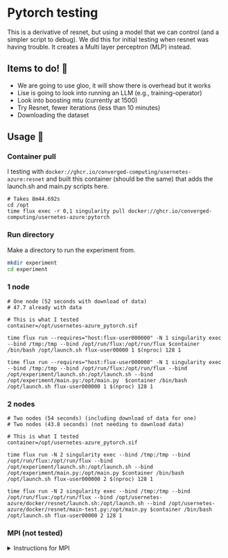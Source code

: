 # Pytorch testing

This is a derivative of resnet, but using a model that we can control (and a simpler script to debug). We did this for initial testing when resnet was having trouble. It creates a Multi layer perceptron (MLP) instead.

## Items to do! 📝

- We are going to use gloo, it will show there is overhead but it works
- Lise is going to look into running an LLM (e.g., training-operator)
- Look into boosting mtu (currently at 1500)
- Try Resnet, fewer iterations (less than 10 minutes)
- Downloading the dataset

## Usage 🧐

### Container pull

I testing with `docker://ghcr.io/converged-computing/usernetes-azure:resnet` and built this container (should be the same) that adds the launch.sh and main.py scripts here.

```console
# Takes 8m44.692s
cd /opt
time flux exec -r 0,1 singularity pull docker://ghcr.io/converged-computing/usernetes-azure:pytorch
```

### Run directory

Make a directory to run the experiment from.

```bash
mkdir experiment
cd experiment
```

### 1 node

```console
# One node (52 seconds with download of data)
# 47.7 already with data

# This is what I tested
container=/opt/usernetes-azure_pytorch.sif

time flux run --requires="host:flux-user000000" -N 1 singularity exec --bind /tmp:/tmp --bind /opt/run/flux:/opt/run/flux $container /bin/bash /opt/launch.sh flux-user00000 1 $(nproc) 128 1

time flux run --requires="host:flux-user000000" -N 1 singularity exec --bind /tmp:/tmp --bind /opt/run/flux:/opt/run/flux --bind /opt/experiment/launch.sh:/opt/launch.sh --bind /opt/experiment/main.py:/opt/main.py  $container /bin/bash /opt/launch.sh flux-user000000 1 $(nproc) 128 1
```

### 2 nodes 

```console
# Two nodes (54 seconds) (including download of data for one)
# Two nodes (43.8 seconds) (not needing to download data)

# This is what I tested
container=/opt/usernetes-azure_pytorch.sif

time flux run -N 2 singularity exec --bind /tmp:/tmp --bind /opt/run/flux:/opt/run/flux --bind /opt/experiment/launch.sh:/opt/launch.sh --bind /opt/experiment/main.py:/opt/main.py $container /bin/bash /opt/launch.sh flux-user000000 2 $(nproc) 128 1

time flux run -N 2 singularity exec --bind /tmp:/tmp --bind /opt/run/flux:/opt/run/flux --bind /opt/usernetes-azure/docker/resnet/launch.sh:/opt/launch.sh --bind /opt/usernetes-azure/docker/resnet/main-test.py:/opt/main.py $container /bin/bash /opt/launch.sh flux-user00000 2 128 1
```

### MPI (not tested)

<details>

<summary>Instructions for MPI</summary>

Note that I did export these envars for the first run, but using gloo I don't think it would matter. If there are issues above we should try exporting them.

```console
export OMPI_MCA_pml=ucx
export UCX_TLS=rc,sm
export OMPI_MCA_btl=^vader,tcp,openib,uct
export OMPI_MCA_spml=ucx
export OMPI_MCA_osc=ucx
```

Here are the original notes from Lise.

```console
# This is the only setup we got working, with run.py
mpirun -n 96 singularity exec --bind /tmp:/tmp --bind /opt/run/flux:/opt/run/flux --bind /opt/mlnx/ /opt/usernetes-azure_resnet.sif python3 ./run.py 
```

</details>
